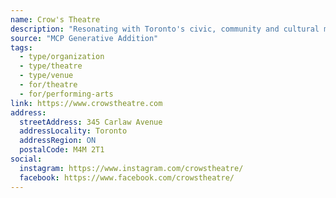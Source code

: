```yaml
---
name: Crow's Theatre
description: "Resonating with Toronto's civic, community and cultural milieu – Crow's Theatre at Streetcar Crowsnest adapts and evolves as the social, economic, cultural environment of the city adapts and evolves. Crow's Theatre is distinguished as a preeminent cultural destination for its far-reaching imagination, ideas, exchange, diversity and grassroots belief in how artists and their work can change and sustain the life of communities."
source: "MCP Generative Addition"
tags:
  - type/organization
  - type/theatre
  - type/venue
  - for/theatre
  - for/performing-arts
link: https://www.crowstheatre.com
address:
  streetAddress: 345 Carlaw Avenue
  addressLocality: Toronto
  addressRegion: ON
  postalCode: M4M 2T1
social:
  instagram: https://www.instagram.com/crowstheatre/
  facebook: https://www.facebook.com/crowstheatre/
---
```

